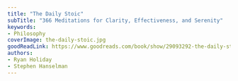 ```yaml
---
title: "The Daily Stoic"
subTitle: "366 Meditations for Clarity, Effectiveness, and Serenity"
keywords:
- Philosophy
coverImage: the-daily-stoic.jpg
goodReadLink: https://www.goodreads.com/book/show/29093292-the-daily-stoic?ac=1
authors:
- Ryan Holiday
- Stephen Hanselman
---
```

